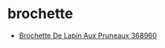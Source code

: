 # brochette

 * [Brochette De Lapin Aux Pruneaux 368960](../../index/b/brochette-de-lapin-aux-pruneaux-368960.json)
